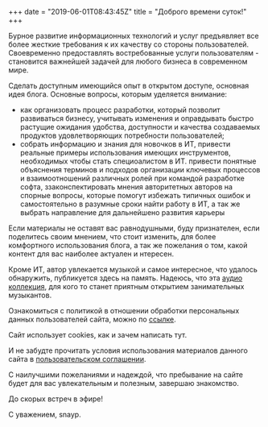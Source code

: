 +++
date = "2019-06-01T08:43:45Z"
title = "Доброго времени суток!"
+++

Бурное развитие информационных технологий и услуг предъявляет все более жесткие требования к их качеству со стороны пользователей. Своевременно предоставлять востребованные услуги пользователям - становится важнейшей задачей для любого бизнеса в современном мире. 

Сделать доступным имеющийся опыт в открытом доступе, основная идея блога. Основные вопросы, которым уделяется внимание:

* как организовать процесс разработки, который позволит развиваться бизнесу, учитывать изменения и оправдывать быстро растущие ожидания удобства, доступности и качества создаваемых продуктов удовлетворяющих потребности пользователей;
* собрать информацию и знания для новочков в ИТ, привести реальные примеры использования имеющих инструментов, необходимых чтобы стать специоалистом в ИТ. привести понятные объяснения терминов и подходов организации ключевых процессов и взаимоотношений различных ролей при командой разработке софта, ззаконспектировать мнения авторитетных авторов на спорные вопросы, которые помогут избежать типичных ошибок и самостоятельно в разумные сроки найти работу в ИТ, а так же выбрать направление для дальнейшено развития карьеры

Если материалы не оставят вас равнодушными, буду признателен, если поделитесь своим мнением, что стоит изменить, для более комфортного использования блога, а так же пожелания о том, какой контент для вас наиболее актуален и нтересен.

Кроме ИТ, автор увлекается музыкой и самое интересное, что удалось обнаружить, публикуется здесь на память. Надеюсь, что эта [аудио коллекция](/категория/музыка/), для кого то станет приятным открытием занимательных музыкантов.

Ознакомиться с политикой в отношении обработки персональных данных пользователей сайта, можно по [ссылке](/конфиденциальность/).

Сайт использует cookies, как и зачем написать тут.

И не забудте прочитать условия использования материалов данного сайта в [пользовательском соглашении](/пользовательское-соглашение/).

С наилучшими пожеланиями и надеждой, что пребывание на сайте будет для вас увлекательным и полезным, завершаю знакомство.

До скорых встреч в эфире!

С уважением, snayp.
